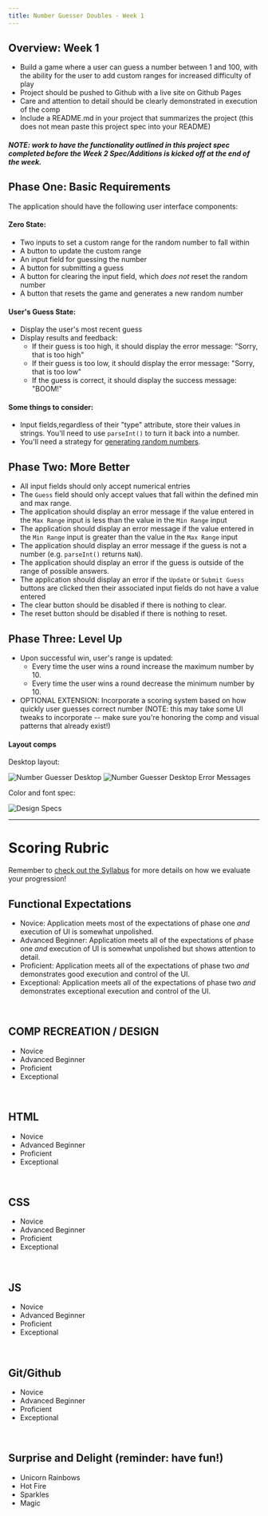 ```yaml
---
title: Number Guesser Doubles - Week 1
---
```


## Overview: Week 1
- Build a game where a user can guess a number between 1 and 100, with the ability for the user to add custom ranges for increased difficulty of play
- Project should be pushed to Github with a live site on Github Pages
- Care and attention to detail should be clearly demonstrated in execution of the comp
- Include a README.md in your project that summarizes the project (this does not mean paste this project spec into your README)

##### NOTE: work to have the functionality outlined in this project spec completed before the Week 2 Spec/Additions is kicked off at the end of the week.

## Phase One: Basic Requirements

The application should have the following user interface components:

#### Zero State:
- Two inputs to set a custom range for the random number to fall within
- A button to update the custom range
- An input field for guessing the number
- A button for submitting a guess
- A button for clearing the input field, which *does not* reset the random number
- A button that resets the game and generates a new random number

#### User's Guess State:
- Display the user's most recent guess
- Display results and feedback:
  - If their guess is too high, it should display the error message: "Sorry, that is too high"
  - If their guess is too low, it should display the error message: "Sorry, that is too low"
  - If the guess is correct, it should display the success message: "BOOM!"

#### Some things to consider:
- Input fields,regardless of their "type" attribute, store their values in strings. You'll need to use `parseInt()` to turn it back into a number.
- You'll need a strategy for [generating random numbers][rand].

[rand]: http://frontend.turing.edu/independent-study/random-numbers.html

## Phase Two: More Better

- All input fields should only accept numerical entries
- The `Guess` field should only accept values that fall within the defined min and max range.
- The application should display an error message if the value entered in the `Max Range` input is less than the value in the `Min Range` input
- The application should display an error message if the value entered in the `Min Range` input is greater than the value in the `Max Range` input
- The application should display an error message if the guess is not a number (e.g. `parseInt()` returns `NaN`).
- The application should display an error if the guess is outside of the range of possible answers.
- The application should display an error if the `Update` or `Submit Guess` buttons are clicked then their associated input fields do not have a value entered
- The clear button should be disabled if there is nothing to clear.
- The reset button should be disabled if there is nothing to reset.

## Phase Three: Level Up

- Upon successful win, user's range is updated:
  - Every time the user wins a round increase the maximum number by 10.
  - Every time the user wins a round decrease the minimum number by 10.
- OPTIONAL EXTENSION: Incorporate a scoring system based on how quickly user guesses correct number (NOTE: this may take some UI tweaks to incorporate -- make sure you're honoring the comp and visual patterns that already exist!)

#### Layout comps

Desktop layout:

![Number Guesser Desktop][desktop-base]
![Number Guesser Desktop Error Messages][desktop-error-base]

Color and font spec:

![Design Specs][design-specs]


[desktop-base]: /assets/images/projects/number-guesser/week1-numberguesser-01.jpg
[desktop-error-base]: /assets/images/projects/number-guesser/week1-numberguesser-02.jpg
[design-specs]: /assets/images/projects/number-guesser/week1-numberguesser-03.jpg

------------------------------------------------------------------

# Scoring Rubric

Remember to [check out the Syllabus](http://frontend.turing.edu/lessons/module-1/syllabus-eval-progression.html) for more details on how we evaluate your progression!

## Functional Expectations

- Novice: Application meets most of the expectations of phase one _and_ execution of UI is somewhat unpolished.
- Advanced Beginner: Application meets all of the expectations of phase one _and_ execution of UI is somewhat unpolished but shows attention to detail.
- Proficient: Application meets all of the expectations of phase two _and_ demonstrates good execution and control of the UI.
- Exceptional: Application meets all of the expectations of phase two _and_ demonstrates exceptional execution and control of the UI.

<br>

## COMP RECREATION / DESIGN

- Novice
- Advanced Beginner
- Proficient
- Exceptional

<br>

## HTML

- Novice
- Advanced Beginner
- Proficient
- Exceptional

<br>

##  CSS

- Novice
- Advanced Beginner
- Proficient
- Exceptional

<br>

##  JS

- Novice
- Advanced Beginner
- Proficient
- Exceptional

<br>

## Git/Github

- Novice
- Advanced Beginner
- Proficient
- Exceptional

<br>


## Surprise and Delight (reminder: have fun!)

- Unicorn Rainbows
- Hot Fire
- Sparkles
- Magic
